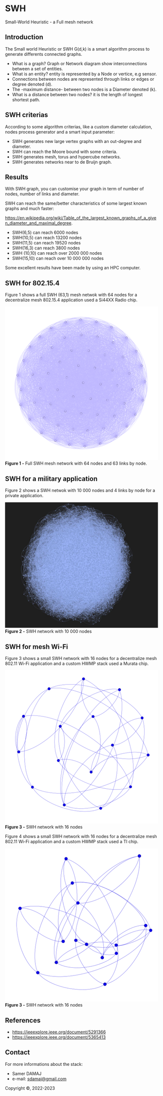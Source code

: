# SWH
Small-World Heuristic - a Full mesh network

## Introduction
The Small world Heuristic or SWH G(d,k) is a smart algorithm process to generate differents connected graphs.

* What is a graph? Graph or Network diagram show interconnections between a set of entities.
* What is an entity? entity is represented by a Node or vertice, e.g sensor.
* Connections between nodes are represented through links or edges or degree denoted (d).
* The -maximum distance- between two nodes is a Diameter denoted (k).
* What is a distance between two nodes? it is the length of longest shortest path.

## SWH criterias
According to some algorithm criterias, like a custom diameter calculation, nodes process generator and a smart input parameter:
* SWH generates new large vertex graphs with an out-degree and diameter.
* SWH can reach the Moore bound with some criteria.
* SWH generates mesh, torus and hypercube networks.
* SWH generates networks near to de Bruijn graph.


## Results 
With SWH graph, you can customise your graph in term of number of nodes, number of links and diameter.

SWH can reach the same/better characteristics of some largest known graphs and much faster:

https://en.wikipedia.org/wiki/Table_of_the_largest_known_graphs_of_a_given_diameter_and_maximal_degree.

* SWH(6,5) can reach 6000 nodes
* SWH(10,5) can reach 13200 nodes
* SWH(11,5) can reach 19520 nodes
* SWH(16,3) can reach 3800 nodes
* SWH (10,10) can reach over 2000 000 nodes
* SWH(15,10) can reach over 10 000 000 nodes

Some excellent results have been made by using an HPC computer.

##  SWH for 802.15.4
Figure 1 shows a full SWH (63,1) mesh netwok with 64 nodes for a decentralize mesh 802.15.4 application used a Si44XX Radio chip.

![swh][1st_img]
**Figure 1 -** Full SWH mesh network with 64 nodes and 63 links by node.

##  SWH for a military application
Figure 2 shows a SWH netwok with 10 000 nodes and 4 links by node for a private application.

![swh][2nd_img]
**Figure 2 -** SWH network with 10 000 nodes

## SWH for mesh Wi-Fi
Figure 3 shows a small SWH network with 16 nodes for a decentralize mesh 802.11 Wi-Fi application and a custom HWMP stack used a Murata chip.

![swh][3rd_img]
**Figure 3 -** SWH network with 16 nodes

Figure 4 shows a small SWH network with 16 nodes for a decentralize mesh 802.11 Wi-Fi application and a custom HWMP stack used a TI chip.

![swh][4th_img]
**Figure 3 -** SWH network with 16 nodes


## References

* https://ieeexplore.ieee.org/document/5291366
* https://ieeexplore.ieee.org/document/5365413

## Contact

For more informations about the stack:

* Samer DAMAJ
* e-mail: sdamaj@gmail.com


Copyright ©, 2022-2023

[1st_img]: img/swh_64_63_mesh.png?raw=true
[2nd_img]: img/swh_10000_4.png?raw=true
[3rd_img]: img/swh_16_2_application1.png?raw=true
[4th_img]: img/swh_16_2_application2.png?raw=true



